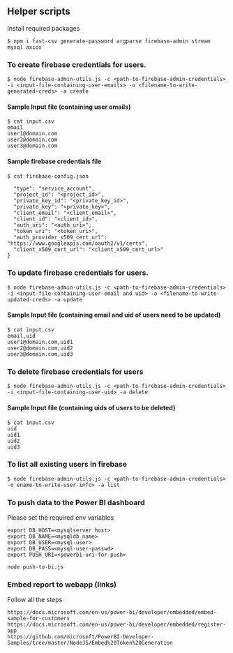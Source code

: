 ## Helper scripts

Install required packages

```
$ npm i fast-csv generate-password argparse firebase-admin stream mysql axios
```

### To create firebase  credentials for users.

```
$ node firebase-admin-utils.js -c <path-to-firebase-admin-credentials> -i <input-file-containing-user-emails> -o <filename-to-write-generated-creds> -a create
```

#### Sample Input file (containing user emails)

```
$ cat input.csv
email
user1@domain.com
user2@domain.com
user3@domain.com
```

#### Sample firebase credentials file

```
$ cat firebase-config.json

  "type": "service_account",
  "project_id": "<project_id>",
  "private_key_id": "<private_key_id>",
  "private_key": "<private_key>",
  "client_email": "<client_email>",
  "client_id": "<client_id>",
  "auth_uri": "<auth_uri>",
  "token_uri": "<token_uri>",
  "auth_provider_x509_cert_url": "https://www.googleapis.com/oauth2/v1/certs",
  "client_x509_cert_url": "<client_x509_cert_url>"
}

```

### To update firebase credentials for users.

```
$ node firebase-admin-utils.js -c <path-to-firebase-admin-credentials> -i <input-file-containing-user-email and uid> -o <filename-to-write-updated-creds> -a update
```

#### Sample Input file (containing email and uid of users need to be updated)

```
$ cat input.csv
email,uid
user1@domain.com,uid1
user2@domain.com,uid2
user3@domain.com,uid3
```

### To delete firebase credentials for users
```
$ node firebase-admin-utils.js -c <path-to-firebase-admin-credentials> -i <input-file-containing-user-uid> -a delete
```

#### Sample Input file (containing uids of users to be deleted)

```
$ cat input.csv
uid
uid1
uid2
uid3
```

### To list all existing users in firebase
```
$ node firebase-admin-utils.js -c <path-to-firebase-admin-credentials> -o ename-to-write-user-info> -a list
```

### To push data to the Power BI dashboard

Please set the required env variables

```
export DB_HOST=<mysqlserver host>
export DB_NAME=<mysqldb_name>
export DB_USER=<mysql-user>
export DB_PASS=<mysql-user-passwd>
export PUSH_URI=<powerbi-uri-for-push>
```

```
node push-to-bi.js
```

### Embed report to webapp  (links)

Follow all the steps

```
https://docs.microsoft.com/en-us/power-bi/developer/embedded/embed-sample-for-customers
https://docs.microsoft.com/en-us/power-bi/developer/embedded/register-app
https://github.com/microsoft/PowerBI-Developer-Samples/tree/master/NodeJS/Embed%20Token%20Generation
```
